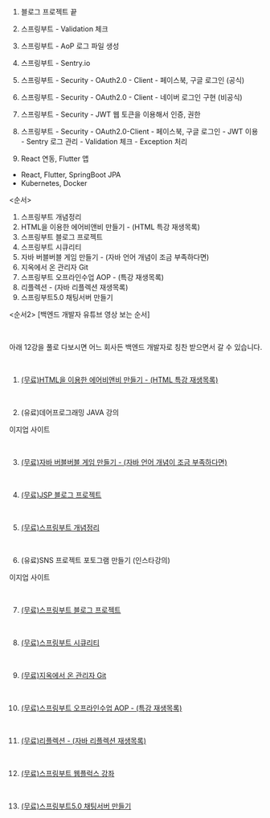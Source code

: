 1. 블로그 프로젝트 끝

2. 스프링부트 - Validation 체크

3. 스프링부트 - AoP 로그 파일 생성

4. 스프링부트 - Sentry.io

5. 스프링부트 - Security  - OAuth2.0 - Client - 페이스북, 구글 로그인 (공식)

6. 스프링부트 - Security  - OAuth2.0 - Client - 네이버 로그인 구현 (비공식)

7. 스프링부트 - Security  - JWT 웹 토큰을 이용해서 인증, 권한

8. 스프링부트 - Security - OAuth2.0-Client - 페이스북, 구글 로그인 - JWT 이용 - Sentry 로그 관리 - Validation 체크 - Exception 처리

9. React 연동, Flutter 앱


* React, Flutter, SpringBoot JPA
* Kubernetes, Docker

<순서>
1. 스프링부트 개념정리
2. HTML을 이용한 에어비앤비 만들기 - (HTML 특강 재생목록)
3. 스프링부트 블로그 프로젝트
4. 스프링부트 시큐리티
5. 자바 버블버블 게임 만들기 - (자바 언어 개념이 조금 부족하다면)
6. 지옥에서 온 관리자 Git
7. 스프링부트 오프라인수업 AOP - (특강 재생목록)
8. 리플렉션 - (자바 리플렉션 재생목록)
9. 스프링부트5.0 채팅서버 만들기

<순서2>
[백엔드 개발자 유튜브 영상 보는 순서]

​

아래 12강을 풀로 다보시면 어느 회사든 백엔드 개발자로 칭찬 받으면서 갈 수 있습니다.

​

1. [(무료)HTML을 이용한 에어비앤비 만들기 - (HTML 특강 재생목록)](https://www.youtube.com/watch?v=11uygoUcIm4&list=PL93mKxaRDidEY3GCGR01wjVviX-0kxr9t)

​

2. (유료)데어프로그래밍 JAVA 강의

이지업 사이트

​

3. [(무료)자바 버블버블 게임 만들기 - (자바 언어 개념이 조금 부족하다면)](https://www.youtube.com/watch?v=5Zh7P-9qFO0&list=PL93mKxaRDidGqGOsNQ1DqTwB0xA_ON-nY)

​

4. [(무료)JSP 블로그 프로젝트](https://www.youtube.com/watch?v=lb7OSgxRRz8&list=PL93mKxaRDidHvJs0PvxcZnUCrUYQZSzBT)

​

5. [(무료)스프링부트 개념정리](https://www.youtube.com/watch?v=XBG6CUtVCIg&list=PL93mKxaRDidG_OIfRQ4nztPQ13y74lCYg)

​

6. (유료)SNS 프로젝트 포토그램 만들기 (인스타강의)

이지업 사이트

​

7. [(무료)스프링부트 블로그 프로젝트](https://www.youtube.com/watch?v=6bhF5o4gAOs&list=PL93mKxaRDidECgjOBjPgI3Dyo8ka6Ilqm)

​

8. [(무료)스프링부트 시큐리티](https://www.youtube.com/watch?v=GEv_hw0VOxE&list=PL93mKxaRDidERCyMaobSLkvSPzYtIk0Ah)

​

9. [(무료)지옥에서 온 관리자 Git](https://www.youtube.com/watch?v=eRgHsF7btxk&list=PL93mKxaRDidFtXtXrRtAAL2hpp9TH6AWF)

​

10. [(무료)스프링부트 오프라인수업 AOP - (특강 재생목록)](https://www.youtube.com/watch?v=Iao7XGNn1vc&list=PL93mKxaRDidGqp506Wxp3hylEhheCEg-_)

​

11. [(무료)리플렉션 - (자바 리플렉션 재생목록)](https://www.youtube.com/watch?v=P5fPc2tjOko&list=PL93mKxaRDidFGJu8IWsAAe0O7y6Yw9f5x)

​

12. [(무료)스프링부트 웹플럭스 강좌](https://www.youtube.com/watch?v=Sz1Ve_1KZII&list=PL93mKxaRDidFH5gRwkDX5pQxtp0iv3guf)

​

13. [(무료)스프링부트5.0 채팅서버 만들기](https://www.youtube.com/watch?v=Oo_eHCr_HsQ&list=PL93mKxaRDidHRYNYYFr1x3mLKIx1wFeFc)
